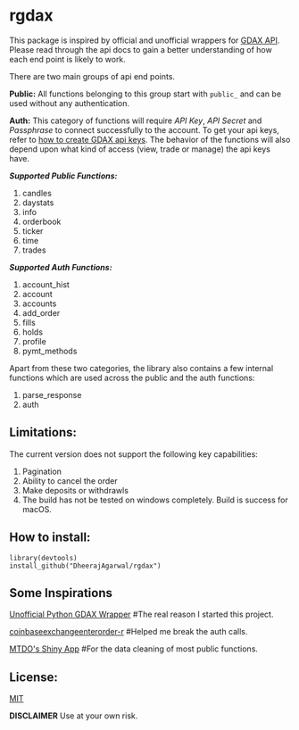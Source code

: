 # rgdax

This package is inspired by official and unofficial wrappers for [GDAX API](https://docs.gdax.com/#api).
Please read through the api docs to gain a better understanding of how each end point is likely to work.

There are two main groups of api end points.

**Public:** All functions belonging to this group start with `public_` and can be used without any authentication.

**Auth:** This category of functions will require _API Key_, _API Secret_ and _Passphrase_ to connect successfully to the account. To get your api keys, refer to [how to create GDAX api keys](
    https://support.gdax.com/customer/en/portal/articles/2425383-how-can-i-create-an-api-key-for-gdax-). The behavior of the functions will also depend upon what kind of access (view, trade or manage) the api keys have.

***Supported Public Functions:***
1. candles
2. daystats
3. info
4. orderbook
5. ticker
6. time
7. trades

***Supported Auth Functions:***
1. account_hist
2. account
3. accounts
4. add_order
5. fills
6. holds
7. profile
8. pymt_methods

Apart from these two categories, the library also contains a few internal functions which are used across the public and the auth functions:
1. parse_response
2. auth

## Limitations:
The current version does not support the following key capabilities:
1. Pagination
2. Ability to cancel the order
3. Make deposits or withdrawls
4. The build has not be tested on windows completely. Build is success for macOS.

## How to install:
```
library(devtools)
install_github("DheerajAgarwal/rgdax")
```

## Some Inspirations
[Unofficial Python GDAX Wrapper](https://github.com/danpaquin/gdax-python)  #The real reason I started this project.

[coinbaseexchangeenterorder-r](https://gist.github.com/gsee/b20b3b9893cd74e462a8) #Helped me break the auth calls.

[MTDO's Shiny App](https://github.com/mtdo/shiny-gdax) #For the data cleaning of most public functions.

## License:
[MIT](https://github.com/DheerajAgarwal/rgdax/blob/master/LICENSE)

**DISCLAIMER** Use at your own risk.
